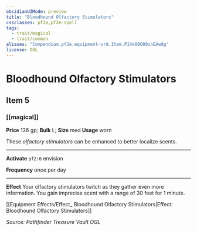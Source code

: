 ```yaml
---
obsidianUIMode: preview
title: "Bloodhound Olfactory Stimulators"
cssclasses: pf2e,pf2e-spell
tags:
  - trait/magical
  - trait/common
aliases: "Compendium.pf2e.equipment-srd.Item.P1hk0BO89ihEAw8g"
license: OGL
---
```

# Bloodhound Olfactory Stimulators
## Item 5
### [[magical]]


**Price** 136 gp; 
**Bulk** L; **Size** med
**Usage** worn

These _olfactory stimulators_ can be enhanced to better localize scents.

* * *

**Activate** `pf2:0` envision

**Frequency** once per day

* * *

**Effect** Your olfactory stimulators twitch as they gather even more information. You gain imprecise scent with a range of 30 feet for 1 minute.

[[Equipment Effects/Effect_ Bloodhound Olfactory Stimulators|Effect: Bloodhound Olfactory Stimulators]]

*Source: Pathfinder Treasure Vault*
*OGL*